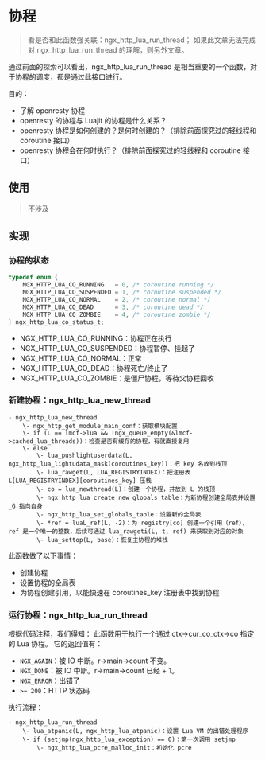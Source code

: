 
# 协程

> 看是否和此函数强关联：ngx_http_lua_run_thread；
> 如果此文章无法完成对 ngx_http_lua_run_thread 的理解，则另外文章。

通过前面的探索可以看出，ngx_http_lua_run_thread 是相当重要的一个函数，对于协程的调度，都是通过此接口进行。

目的：

- 了解 openresty 协程
- openresty 的协程与 Luajit 的协程是什么关系？
- openresty 协程是如何创建的？是何时创建的？（排除前面探究过的轻线程和 coroutine 接口）
- openresty 协程会在何时执行？（排除前面探究过的轻线程和 coroutine 接口）

## 使用

> 不涉及

## 实现

### 协程的状态

```c
typedef enum {
    NGX_HTTP_LUA_CO_RUNNING   = 0, /* coroutine running */
    NGX_HTTP_LUA_CO_SUSPENDED = 1, /* coroutine suspended */
    NGX_HTTP_LUA_CO_NORMAL    = 2, /* coroutine normal */
    NGX_HTTP_LUA_CO_DEAD      = 3, /* coroutine dead */
    NGX_HTTP_LUA_CO_ZOMBIE    = 4, /* coroutine zombie */
} ngx_http_lua_co_status_t;
```

- NGX_HTTP_LUA_CO_RUNNING：协程正在执行
- NGX_HTTP_LUA_CO_SUSPENDED：协程暂停、挂起了
- NGX_HTTP_LUA_CO_NORMAL：正常
- NGX_HTTP_LUA_CO_DEAD：协程死亡/终止了
- NGX_HTTP_LUA_CO_ZOMBIE：是僵尸协程，等待父协程回收


### 新建协程：ngx_http_lua_new_thread

```
- ngx_http_lua_new_thread
    \- ngx_http_get_module_main_conf：获取模块配置
    \- if (L == lmcf->lua && !ngx_queue_empty(&lmcf->cached_lua_threads))：检查是否有缓存的协程，有就直接复用
    \- else
        \- lua_pushlightuserdata(L, ngx_http_lua_lightudata_mask(coroutines_key))：把 key 名放到栈顶
        \- lua_rawget(L, LUA_REGISTRYINDEX)：把注册表 L[LUA_REGISTRYINDEX][coroutines_key] 压栈
        \- co = lua_newthread(L)：创建一个协程，并放到 L 的栈顶
        \- ngx_http_lua_create_new_globals_table：为新协程创建全局表并设置 _G 指向自身
        \- ngx_http_lua_set_globals_table：设置新的全局表
        \- *ref = luaL_ref(L, -2)：为 registry[co] 创建一个引用（ref），ref 是一个唯一的整数，后续可通过 lua_rawgeti(L, t, ref) 来获取到对应的对象
        \- lua_settop(L, base)：恢复主协程的堆栈
```

此函数做了以下事情：

- 创建协程
- 设置协程的全局表
- 为协程创建引用，以能快速在 coroutines_key 注册表中找到协程

### 运行协程：ngx_http_lua_run_thread

根据代码注释，我们得知：
此函数用于执行一个通过 ctx->cur_co_ctx->co 指定的 Lua 协程。
它的返回值有：

- `NGX_AGAIN`：被 IO 中断。r->main->count 不变。
- `NGX_DONE`：被 IO 中断。r->main->count 已经 + 1。
- `NGX_ERROR`：出错了
- `>= 200`：HTTP 状态码

执行流程：

```
- ngx_http_lua_run_thread
    \- lua_atpanic(L, ngx_http_lua_atpanic)：设置 Lua VM 的出错处理程序
    \- if (setjmp(ngx_http_lua_exception) == 0)：第一次调用 setjmp
        \- ngx_http_lua_pcre_malloc_init：初始化 pcre
```


